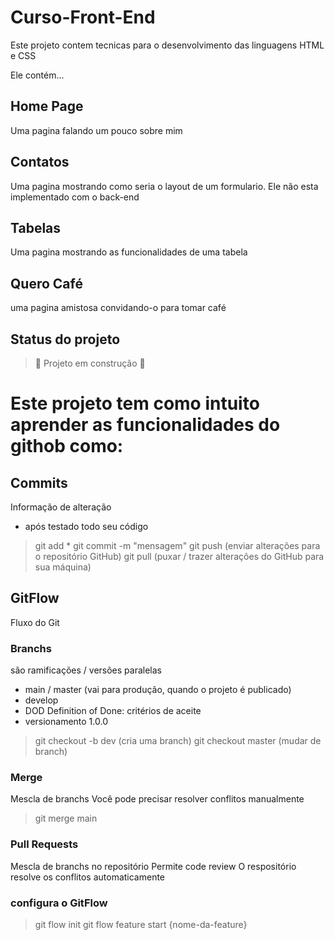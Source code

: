 # Curso-Front-End

Este projeto contem tecnicas para o desenvolvimento das linguagens HTML e CSS

Ele contém...

## Home Page

Uma pagina falando um pouco sobre mim

## Contatos

Uma pagina mostrando como seria o layout de um formulario. Ele não esta implementado com o back-end

## Tabelas

Uma pagina mostrando as funcionalidades de uma tabela

## Quero Café

uma pagina amistosa convidando-o para tomar café


## Status do projeto

> :construction: Projeto em construção :construction:

# Este projeto tem como intuito aprender as funcionalidades do githob como:

## Commits
 Informação de alteração
 - após testado todo seu código
 > git add *
 > git commit -m "mensagem"
 > git push (enviar alterações para o repositório GitHub)
 > git pull (puxar / trazer alterações do GitHub para sua máquina)

## GitFlow
Fluxo do Git

### Branchs
são ramificações / versões paralelas

- main / master (vai para produção, quando o projeto é publicado)
- develop 
- DOD Definition of Done: critérios de aceite
- versionamento 1.0.0

> git checkout -b dev (cria uma branch)
> git checkout master (mudar de branch)


### Merge
Mescla de branchs
Você pode precisar resolver conflitos manualmente

> git merge main 

### Pull Requests
Mescla de branchs no repositório
Permite code review
O respositório resolve os conflitos automaticamente


### configura o GitFlow
> git flow init
> git flow feature start {nome-da-feature}
